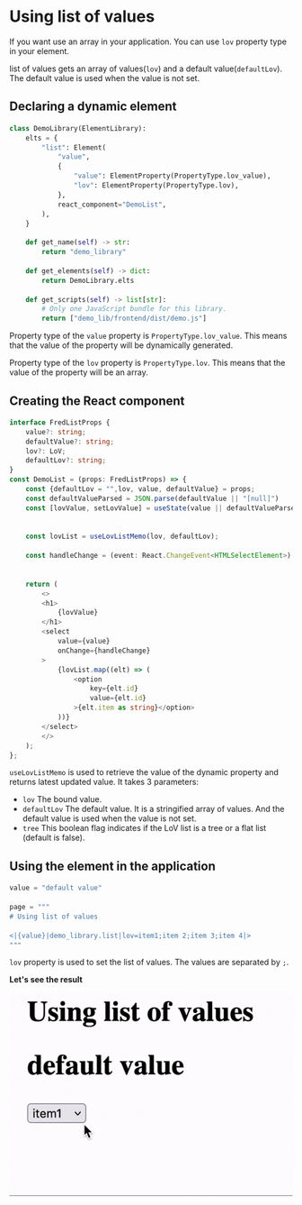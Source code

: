 # Using list of values
If you want use an array in your application. You can use `lov` property type in your element. 

list of values gets an array of values(`lov`) and a default value(`defaultLov`). The default value is used when the value is not set.


## Declaring a dynamic element
```py
class DemoLibrary(ElementLibrary):
    elts = {
        "list": Element(
            "value",
            {
                "value": ElementProperty(PropertyType.lov_value),
                "lov": ElementProperty(PropertyType.lov),
            },
            react_component="DemoList",
        ),
    }

    def get_name(self) -> str:
        return "demo_library"

    def get_elements(self) -> dict:
        return DemoLibrary.elts

    def get_scripts(self) -> list[str]:
        # Only one JavaScript bundle for this library.
        return ["demo_lib/frontend/dist/demo.js"]
```
Property type of the `value` property is `PropertyType.lov_value`. This means that the value of the property will be dynamically generated.

Property type of the `lov` property is `PropertyType.lov`. This means that the value of the property will be an array.

## Creating the React component
```ts
interface FredListProps {
    value?: string;
    defaultValue?: string;
    lov?: LoV;
    defaultLov?: string;
}
const DemoList = (props: FredListProps) => {
    const {defaultLov = "",lov, value, defaultValue} = props;
    const defaultValueParsed = JSON.parse(defaultValue || "[null]")
    const [lovValue, setLovValue] = useState(value || defaultValueParsed[0]);


    const lovList = useLovListMemo(lov, defaultLov);
 
    const handleChange = (event: React.ChangeEvent<HTMLSelectElement>) => setLovValue(event.target.value)


    return (
        <>
        <h1>
            {lovValue}
        </h1>
        <select
            value={value}
            onChange={handleChange}
        >
            {lovList.map((elt) => (
                <option
                    key={elt.id}
                    value={elt.id}
                >{elt.item as string}</option>
            ))}
        </select>
        </>
    );
};
```

`useLovListMemo` is used to retrieve the value of the dynamic property and returns latest updated value. It takes 3 parameters:
- `lov` The bound value.
- `defaultLov` The default value. It is a stringified array of values. And the default value is used when the value is not set.
- `tree` This boolean flag indicates if the LoV list is a tree or a flat list (default is false).

## Using the element in the application
```py
value = "default value"

page = """
# Using list of values

<|{value}|demo_library.list|lov=item1;item 2;item 3;item 4|>
"""
```
`lov` property is used to set the list of values. The values are separated by `;`.


<b>Let's see the result</b>

![List Of Values](./images/list_of_values-l.gif)
